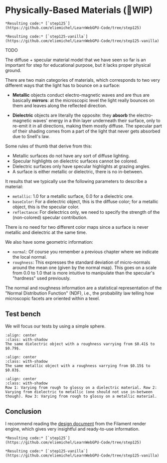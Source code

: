 Physically-Based Materials (🚧WIP)
==========================

````{tab} With webgpu.hpp
*Resulting code:* [`step125`](https://github.com/eliemichel/LearnWebGPU-Code/tree/step125)
````

````{tab} Vanilla webgpu.h
*Resulting code:* [`step125-vanilla`](https://github.com/eliemichel/LearnWebGPU-Code/tree/step125-vanilla)
````

TODO

The diffuse + specular material model that we have seen so far is an important for step for educational purpose, but it lacks proper physical ground.

There are two main categories of materials, which corresponds to two very different ways that the light has to bounce on a surface:

 - **Metallic** objects conduct electro-magnetic waves and are thus are basically **mirrors**: at the microscopic level the light really bounces on them and leaves along the reflected direction.

 - **Dielectric** objects are literally the opposite: they **absorb** the electro-magnetic waves' energy in a thin layer underneath their surface, only to re-emit it in all directions, making them mostly diffuse. The specular part of their shading comes from a part of the light that never gets absorbed due to Snell's law.

Some rules of thumb that derive from this:
 - Metallic surfaces do not have any sort of diffuse lighting.
 - Specular highlights on dielectric surfaces cannot be colored.
 - Dielectric surfaces only have specular highlights at grazing angles.
 - A surface is either metallic or dielectric, there is no in-between.

It results that we typically use the following parameters to describe a material:

 - `metallic`: 1.0 for a metallic surface, 0.0 for a dielectric one.
 - `baseColor`: For a dielectric object, this is the diffuse color; for a metallic object, this is the specular color.
 - `reflectance`: For dielectrics only, we need to specify the strength of the (non-colored) specular contribution.

There is no need for two different color maps since a surface is never metallic and dielectric at the same time.

We also have some geometric information:

 - `normal`: Of course you remember a previous chapter where we indicate the local normal.
 - `roughness`: This expresses the standard deviation of micro-normals around the mean one (given by the normal map). This goes on a scale from 0.0 to 1.0 that is more intuitive to manipulate than the specular's "hardness" used previously.

The normal and roughness information are a statistical representation of the "Normal Distribution Function" (NDF), i.e., the probability law telling how microscopic facets are oriented within a texel.

Test bench
----------

We will focus our tests by using a simple sphere.

```{figure} /images/pbr-test-roughness.png
:align: center
:class: with-shadow
The same dielectric object with a roughness varrying from $0.41$ to $0.79$.
```

```{figure} /images/pbr-test-roughness-metallic.png
:align: center
:class: with-shadow
The same metallic object with a roughness varrying from $0.15$ to $0.83$.
```

```{figure} /images/pbr-test-roughness-metallic-boat.png
:align: center
:class: with-shadow
Row 1: Varying from rough to glossy on a dielectric material. Row 2: Varying from dielectric to metallic (one should not use in-between though). Row 3: Varying from rough to glossy on a metallic material.
```

Conclusion
----------

I recommend reading the [design document](https://google.github.io/filament/Filament.html) from the Filament render engine, which gives very insightful and ready-to-use information.

````{tab} With webgpu.hpp
*Resulting code:* [`step125`](https://github.com/eliemichel/LearnWebGPU-Code/tree/step125)
````

````{tab} Vanilla webgpu.h
*Resulting code:* [`step125-vanilla`](https://github.com/eliemichel/LearnWebGPU-Code/tree/step125-vanilla)
````
